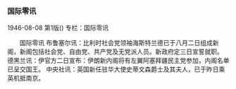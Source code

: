 ### 国际零讯

1946-08-08
第1版()
专栏：国际零讯

　　国际零讯
    布鲁塞尔讯：比利时社会党领袖海斯特兰德已于八月二日组成新阁，新阁包括社会党、自由党、共产党及无党派人员。新政府定三日宣誓就职。
    德黑兰讯：伊官方二日宣布：伊朗新内阁将有左翼阿塞拜疆民主党参加，内阁名单已呈交国王。
    中央社讯：英国新任驻华大使史蒂文森爵士及其夫人，已于昨日乘英机抵南京。
